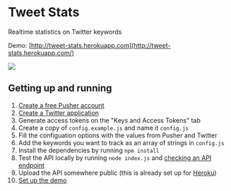 # Tweet Stats

Realtime statistics on Twitter keywords

Demo: [http://tweet-stats.herokuapp.com](http://tweet-stats.herokuapp.com/)

![](http://cl.ly/image/3G0C1e3I2y43/tweet-stats.jpg)


## Getting up and running

1. [Create a free Pusher account](http://pusher.com/signup)
2. [Create a Twitter application](https://apps.twitter.com/)
3. Generate access tokens on the "Keys and Access Tokens" tab
4. Create a copy of `config.example.js` and name it `config.js`
5. Fill the configuation options with the values from Pusher and Twitter
6. Add the keywords you want to track as an array of strings in `config.js`
7. Install the dependencies by running `npm install`
8. Test the API locally by running `node index.js` and [checking an API endpoint](http://localhost:5001/keywords.json)
9. Upload the API somewhere public (this is already set up for [Heroku](http://heroku.com))
10. [Set up the demo](https://github.com/robhawkes/tweet-stats-demo)
